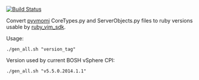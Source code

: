 [![Build Status](https://travis-ci.org/mmb/pyvmomi_to_ruby.svg?branch=master)](https://travis-ci.org/mmb/pyvmomi_to_ruby)

Convert [pyvmomi](https://github.com/vmware/pyvmomi) CoreTypes.py and
ServerObjects.py files to ruby versions usable by [ruby_vim_sdk](https://github.com/cloudfoundry/bosh/tree/master/bosh_vsphere_cpi/lib/ruby_vim_sdk).

Usage:

```
./gen_all.sh "version_tag"
```

Version used by current BOSH vSphere CPI:
```
./gen_all.sh "v5.5.0.2014.1.1"
```
